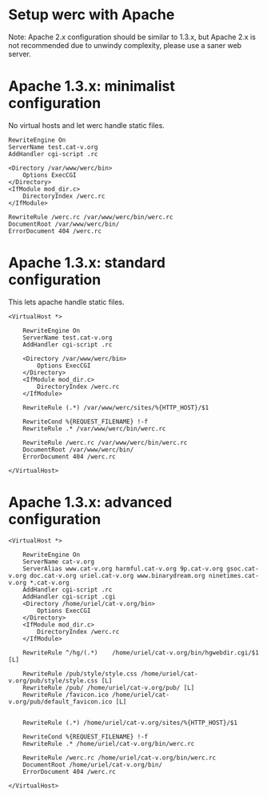 Setup werc with Apache
======================

Note: Apache 2.x configuration should be similar to 1.3.x, but Apache 2.x is not recommended due to unwindy complexity, please use a saner web server.

Apache 1.3.x: minimalist configuration
======================================

No virtual hosts and let werc handle static files.

    RewriteEngine On
    ServerName test.cat-v.org
    AddHandler cgi-script .rc

    <Directory /var/www/werc/bin>
        Options ExecCGI
    </Directory>
    <IfModule mod_dir.c>
        DirectoryIndex /werc.rc
    </IfModule>

    RewriteRule /werc.rc /var/www/werc/bin/werc.rc
    DocumentRoot /var/www/werc/bin/
    ErrorDocument 404 /werc.rc


Apache 1.3.x: standard configuration
====================================

This lets apache handle static files.

    <VirtualHost *>

        RewriteEngine On
        ServerName test.cat-v.org
        AddHandler cgi-script .rc

        <Directory /var/www/werc/bin>
            Options ExecCGI
        </Directory>
        <IfModule mod_dir.c>
            DirectoryIndex /werc.rc
        </IfModule>

        RewriteRule (.*) /var/www/werc/sites/%{HTTP_HOST}/$1

        RewriteCond %{REQUEST_FILENAME} !-f
        RewriteRule .* /var/www/werc/bin/werc.rc

        RewriteRule /werc.rc /var/www/werc/bin/werc.rc
        DocumentRoot /var/www/werc/bin/
        ErrorDocument 404 /werc.rc

    </VirtualHost>


Apache 1.3.x: advanced configuration
====================================


    <VirtualHost *>

        RewriteEngine On
        ServerName cat-v.org
        ServerAlias www.cat-v.org harmful.cat-v.org 9p.cat-v.org gsoc.cat-v.org doc.cat-v.org uriel.cat-v.org www.binarydream.org ninetimes.cat-v.org *.cat-v.org
        AddHandler cgi-script .rc
        AddHandler cgi-script .cgi
        <Directory /home/uriel/cat-v.org/bin>
            Options ExecCGI
        </Directory>
        <IfModule mod_dir.c>
            DirectoryIndex /werc.rc
        </IfModule>

        RewriteRule ^/hg/(.*)    /home/uriel/cat-v.org/bin/hgwebdir.cgi/$1 [L]

        RewriteRule /pub/style/style.css /home/uriel/cat-v.org/pub/style/style.css [L]
        RewriteRule /pub/ /home/uriel/cat-v.org/pub/ [L]
        RewriteRule /favicon.ico /home/uriel/cat-v.org/pub/default_favicon.ico [L]


        RewriteRule (.*) /home/uriel/cat-v.org/sites/%{HTTP_HOST}/$1

        RewriteCond %{REQUEST_FILENAME} !-f
        RewriteRule .* /home/uriel/cat-v.org/bin/werc.rc

        RewriteRule /werc.rc /home/uriel/cat-v.org/bin/werc.rc
        DocumentRoot /home/uriel/cat-v.org/bin/
        ErrorDocument 404 /werc.rc

    </VirtualHost>


